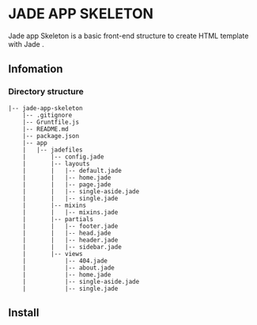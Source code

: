 # JADE APP SKELETON

Jade app Skeleton is a basic front-end structure to create HTML template with Jade .

## Infomation

### Directory structure

```
|-- jade-app-skeleton
    |-- .gitignore
    |-- Gruntfile.js
    |-- README.md
    |-- package.json
    |-- app
    |   |-- jadefiles
    |       |-- config.jade
    |       |-- layouts
    |       |   |-- default.jade
    |       |   |-- home.jade
    |       |   |-- page.jade
    |       |   |-- single-aside.jade
    |       |   |-- single.jade
    |       |-- mixins
    |       |   |-- mixins.jade
    |       |-- partials
    |       |   |-- footer.jade
    |       |   |-- head.jade
    |       |   |-- header.jade
    |       |   |-- sidebar.jade
    |       |-- views
    |           |-- 404.jade
    |           |-- about.jade
    |           |-- home.jade
    |           |-- single-aside.jade
    |           |-- single.jade

```
## Install
